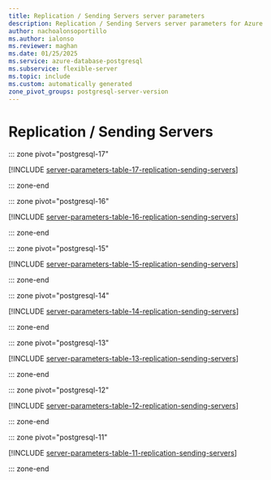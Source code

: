 ```yaml
---
title: Replication / Sending Servers server parameters
description: Replication / Sending Servers server parameters for Azure Database for PostgreSQL - Flexible Server.
author: nachoalonsoportillo
ms.author: ialonso
ms.reviewer: maghan
ms.date: 01/25/2025
ms.service: azure-database-postgresql
ms.subservice: flexible-server
ms.topic: include
ms.custom: automatically generated
zone_pivot_groups: postgresql-server-version
---
```

# Replication / Sending Servers


::: zone pivot="postgresql-17"

[!INCLUDE [server-parameters-table-17-replication-sending-servers](./includes/server-parameters-table-17-replication-sending-servers.md)]

::: zone-end


::: zone pivot="postgresql-16"

[!INCLUDE [server-parameters-table-16-replication-sending-servers](./includes/server-parameters-table-16-replication-sending-servers.md)]

::: zone-end


::: zone pivot="postgresql-15"

[!INCLUDE [server-parameters-table-15-replication-sending-servers](./includes/server-parameters-table-15-replication-sending-servers.md)]

::: zone-end


::: zone pivot="postgresql-14"

[!INCLUDE [server-parameters-table-14-replication-sending-servers](./includes/server-parameters-table-14-replication-sending-servers.md)]

::: zone-end


::: zone pivot="postgresql-13"

[!INCLUDE [server-parameters-table-13-replication-sending-servers](./includes/server-parameters-table-13-replication-sending-servers.md)]

::: zone-end


::: zone pivot="postgresql-12"

[!INCLUDE [server-parameters-table-12-replication-sending-servers](./includes/server-parameters-table-12-replication-sending-servers.md)]

::: zone-end


::: zone pivot="postgresql-11"

[!INCLUDE [server-parameters-table-11-replication-sending-servers](./includes/server-parameters-table-11-replication-sending-servers.md)]

::: zone-end


